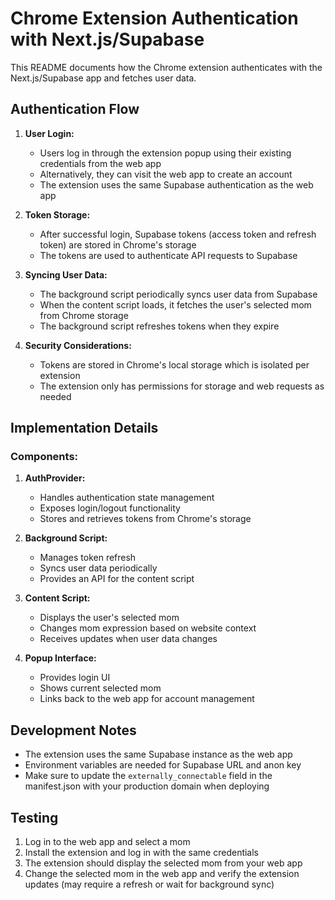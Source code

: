# Chrome Extension Authentication with Next.js/Supabase

This README documents how the Chrome extension authenticates with the Next.js/Supabase app and fetches user data.

## Authentication Flow

1. **User Login:**

   - Users log in through the extension popup using their existing credentials from the web app
   - Alternatively, they can visit the web app to create an account
   - The extension uses the same Supabase authentication as the web app

2. **Token Storage:**

   - After successful login, Supabase tokens (access token and refresh token) are stored in Chrome's storage
   - The tokens are used to authenticate API requests to Supabase

3. **Syncing User Data:**

   - The background script periodically syncs user data from Supabase
   - When the content script loads, it fetches the user's selected mom from Chrome storage
   - The background script refreshes tokens when they expire

4. **Security Considerations:**
   - Tokens are stored in Chrome's local storage which is isolated per extension
   - The extension only has permissions for storage and web requests as needed

## Implementation Details

### Components:

1. **AuthProvider:**

   - Handles authentication state management
   - Exposes login/logout functionality
   - Stores and retrieves tokens from Chrome's storage

2. **Background Script:**

   - Manages token refresh
   - Syncs user data periodically
   - Provides an API for the content script

3. **Content Script:**

   - Displays the user's selected mom
   - Changes mom expression based on website context
   - Receives updates when user data changes

4. **Popup Interface:**
   - Provides login UI
   - Shows current selected mom
   - Links back to the web app for account management

## Development Notes

- The extension uses the same Supabase instance as the web app
- Environment variables are needed for Supabase URL and anon key
- Make sure to update the `externally_connectable` field in the manifest.json with your production domain when deploying

## Testing

1. Log in to the web app and select a mom
2. Install the extension and log in with the same credentials
3. The extension should display the selected mom from your web app
4. Change the selected mom in the web app and verify the extension updates (may require a refresh or wait for background sync)
